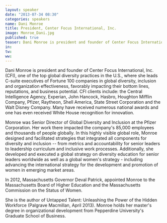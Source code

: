 ```yaml
---
layout: speaker
date: "2013-07-34 08:30"
categories: speakers
name: Dani Monroe
title: President, Center Focus International, Inc. 
image: Monroe_Dani.jpg
published: true
teaser: Dani Monroe is president and founder of Center Focus International, Inc.(CFI), one of the top global diversity practices in the U.S., where she leads C-suite executives of Fortune 100 companies in global diversity, inclusion and organization effectiveness, favorably impacting their bottom lines, reputations, and business potential.  
in:
tw:
ww: 
---
```

Dani Monroe is president and founder of Center Focus International, Inc.(CFI), one of the top global diversity practices in the U.S., where she leads C-suite executives of Fortune 100 companies in global diversity, inclusion and organization effectiveness, favorably impacting their bottom lines, reputations, and business potential.  CFI clients include: the Central Intelligence Agency, Experian, John Hancock, Hasbro, Houghton Mifflin Company, Pfizer, Raytheon, Shell America, State Street Corporation and the Walt Disney Company. Many have received numerous national awards and one has even received White House recognition for innovation.Monroe was Senior Director of Global Diversity and Inclusion at the Pfizer Corporation. Her work there impacted the company's 85,000 employees and thousands of people globally. In this highly visible global role, Monroe designed and facilitated strategies that integrated all components for diversity and inclusion -- from metrics and accountability for senior leaders to leadership curriculum and inclusive work processes. Additionally, she developed and executed a global strategy on diversity education for senior leaders worldwide as well as a global women's strategy - including advancing the international strategy for the development and promotion of women in emerging market areas.In 2012, Massachusetts Governor Deval Patrick, appointed Monroe to the Massachusetts Board of Higher Education and the Massachusetts Commission on the Status of Women.She is the author of Untapped Talent: Unleashing the Power of the Hidden Workforce (Palgrave Macmillan, April 2013). Monroe holds her master's degree in organizational development from Pepperdine University's Graduate School of Business. 